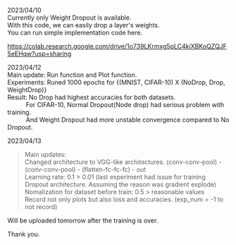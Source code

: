 2023/04/10  
Currently only Weight Dropout is available.  
With this code, we can easily drop a layer's weights.  
You can run simple implementation code here.  
  
https://colab.research.google.com/drive/1o739LKrmxg5pLC4kiXBKoQZQJF5eEHqw?usp=sharing  
  
2023/04/12  
Main update: Run function and Plot function.  
Experiments: Runed 1000 epochs for {(MNIST, CIFAR-10) X (NoDrop, Drop, WeightDrop)}   
Result: No Drop had highest accuracies for both datasets.  
   For CIFAR-10, Normal Dropout(Node drop) had serious problem with training.  
   And Weight Dropout had more unstable convergence compared to No Dropout.
   
2023/04/13  
>Main updates:   
>Changed architecture to VGG-like architectures. (conv-conv-pool) - (conv-conv-pool) - (flatten-fc-fc-fc) - out  
>Learning rate: 0.1 > 0.01 (last experiment had issue for training Dropout architecture. Assuming the reason was gradient explode)  
>Nomalization for dataset before train: 0.5 > reasonable values  
>Record not only plots but also loss and accuracies. (exp_num = -1 to not record)  

Will be uploaded tomorrow after the training is over.
   
Thank you.
